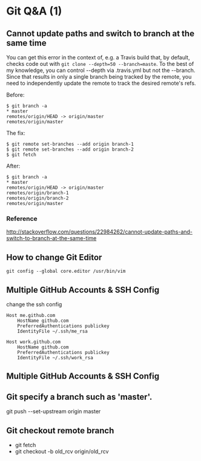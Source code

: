# Git Q&A (1)

## Cannot update paths and switch to branch at the same time


You can get this error in the context of, e.g. a Travis build that, by default, checks code out with `git clone --depth=50 --branch=maste`. To the best of my knowledge, you can control --depth via .travis.yml but not the --branch. Since that results in only a single branch being tracked by the remote, you need to independently update the remote to track the desired remote's refs.

Before:

```
$ git branch -a
* master
remotes/origin/HEAD -> origin/master
remotes/origin/master
```

The fix:

```
$ git remote set-branches --add origin branch-1
$ git remote set-branches --add origin branch-2
$ git fetch
```
After:

```
$ git branch -a
* master
remotes/origin/HEAD -> origin/master
remotes/origin/branch-1
remotes/origin/branch-2
remotes/origin/master
```

### Reference
http://stackoverflow.com/questions/22984262/cannot-update-paths-and-switch-to-branch-at-the-same-time


## How to change Git Editor

	git config --global core.editor /usr/bin/vim

## Multiple GitHub Accounts & SSH Config

change the ssh config

```
Host me.github.com
    HostName github.com
    PreferredAuthentications publickey
    IdentityFile ~/.ssh/me_rsa

Host work.github.com
    HostName github.com
    PreferredAuthentications publickey
    IdentityFile ~/.ssh/work_rsa
```

## Multiple GitHub Accounts & SSH Config

## Git specify a branch such as 'master'.

git push --set-upstream origin master

## Git checkout remote branch

   *  git fetch
   *  git checkout -b old_rcv origin/old_rcv
   
